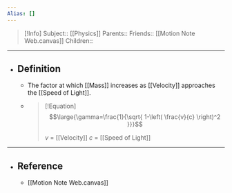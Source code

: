 ```yaml
---
Alias: []
---
```

> [!Info]
> Subject:: [[Physics]]
> Parents:: 
> Friends:: [[Motion Note Web.canvas]]
> Children:: 
---
- ## Definition
	- The factor at which [[Mass]] increases as [[Velocity]] approaches the [[Speed of Light]].
	- > [!Equation]
	  > $$\large{\gamma=\frac{1}{\sqrt{ 1-\left( \frac{v}{c} \right)^2 }}}$$
	  > 
	  > $v$ = [[Velocity]]
	  > $c$ = [[Speed of Light]]
---
- ## Reference
	- [[Motion Note Web.canvas]]